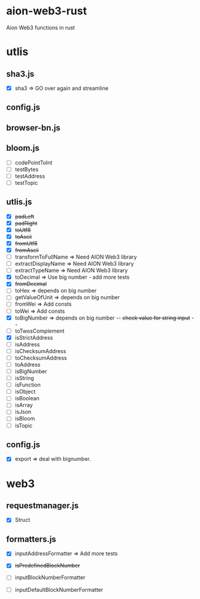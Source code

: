 # aion-web3-rust
Aion Web3 functions in rust

# utlis

## sha3.js

- [x] sha3 => GO over again and streamline

## config.js	

<!-- Should I add anything? -->

## browser-bn.js

<!-- Figurte out how to write bignumber in rust -->

## bloom.js

- [ ] codePointToInt
- [ ] testBytes
- [ ] testAddress
- [ ] testTopic

## utlis.js

- [x] ~~padLeft~~
- [x] ~~padRight~~
- [x] ~~toUtf8~~
- [x] ~~toAscii~~
- [x] ~~fromUtf8~~
- [x] ~~fromAscii~~
- [ ] transformToFullName => Need AION Web3 library
- [ ] extractDisplayName => Need AION Web3 library
- [ ] extractTypeName => Need AION Web3 library
- [x] toDecimal => Use big number - add more tests
- [x] ~~fromDecimal~~
- [ ] toHex => depends on big number 
- [ ] getValueOfUnit => depends on big number
- [ ] fromWei => Add consts
- [ ] toWei => Add consts
- [x] toBigNumber => depends on big number -- ~~check value for string input~~ -- 
- [ ] toTwosComplement
- [x] isStrictAddress
- [ ] isAddress
- [ ] isChecksumAddress
- [ ] toChecksumAddress
- [ ] toAddress
- [ ] isBigNumber
- [ ] isString
- [ ] isFunction
- [ ] isObject
- [ ] isBoolean
- [ ] isArray
- [ ] isJson
- [ ] isBloom
- [ ] isTopic

## config.js

- [x] export => deal with bignumber.

# web3

## requestmanager.js

- [x] Struct

## formatters.js

- [x] inputAddressFormatter => Add more tests
- [x] ~~isPredefinedBlockNumber~~
- [ ] inputBlockNumberFormatter
- [ ] inputDefaultBlockNumberFormatter

